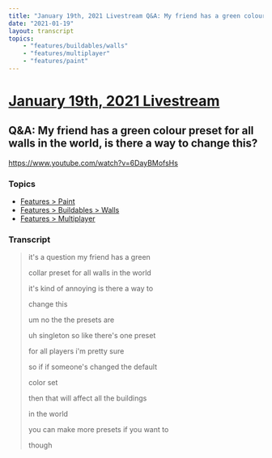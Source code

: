 ```yaml
---
title: "January 19th, 2021 Livestream Q&A: My friend has a green colour preset for all walls in the world, is there a way to change this?"
date: "2021-01-19"
layout: transcript
topics:
    - "features/buildables/walls"
    - "features/multiplayer"
    - "features/paint"
---
```

# [January 19th, 2021 Livestream](../2021-01-19.md)
## Q&A: My friend has a green colour preset for all walls in the world, is there a way to change this?
https://www.youtube.com/watch?v=6DayBMofsHs

### Topics
* [Features > Paint](../topics/features/paint.md)
* [Features > Buildables > Walls](../topics/features/buildables/walls.md)
* [Features > Multiplayer](../topics/features/multiplayer.md)

### Transcript

> it's a question my friend has a green
> 
> collar preset for all walls in the world
> 
> it's kind of annoying is there a way to
> 
> change this
> 
> um no the the presets are
> 
> uh singleton so like there's one preset
> 
> for all players i'm pretty sure
> 
> so if if someone's changed the default
> 
> color set
> 
> then that will affect all the buildings
> 
> in the world
> 
> you can make more presets if you want to
> 
> though
> 
